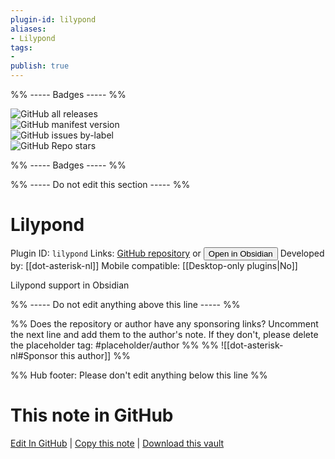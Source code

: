 ```yaml
---
plugin-id: lilypond
aliases:
- Lilypond
tags: 
- 
publish: true
---
```


%% ----- Badges ----- %%

![GitHub all releases](https://img.shields.io/github/downloads/dot-asterisk-nl/obsidian-lilypond/total?color=573E7A&logo=github&style=for-the-badge)   
![GitHub manifest version](https://img.shields.io/github/manifest-json/v/dot-asterisk-nl/obsidian-lilypond?color=573E7A&logo=github&style=for-the-badge)   
![GitHub issues by-label](https://img.shields.io/github/issues/dot-asterisk-nl/obsidian-lilypond/help%20wanted?color=573E7A&logo=github&style=for-the-badge)   
![GitHub Repo stars](https://img.shields.io/github/stars/dot-asterisk-nl/obsidian-lilypond?color=573E7A&logo=github&style=for-the-badge)

%% ----- Badges ----- %%

%% ----- Do not edit this section ----- %%

# Lilypond

Plugin ID: `lilypond`
Links: [GitHub repository](https://github.com/dot-asterisk-nl/obsidian-lilypond) or [<button id=HH>Open in Obsidian</button>](obsidian://show-plugin?id=lilypond)
Developed by: [[dot-asterisk-nl]]
Mobile compatible: [[Desktop-only plugins|No]]

Lilypond support in Obsidian

%% ----- Do not edit anything above this line ----- %% 

%% Does the repository or author have any sponsoring links? Uncomment the next line and add them to the author's note. If they don't, please delete the placeholder tag: #placeholder/author %%
%% ![[dot-asterisk-nl#Sponsor this author]] %%

%% Hub footer: Please don't edit anything below this line %%

# This note in GitHub

<span class="git-footer">[Edit In GitHub](https://github.dev/obsidian-community/obsidian-hub/blob/main/02%20-%20Community%20Expansions/02.05%20All%20Community%20Expansions/Plugins/lilypond.md "git-hub-edit-note") | [Copy this note](https://raw.githubusercontent.com/obsidian-community/obsidian-hub/main/02%20-%20Community%20Expansions/02.05%20All%20Community%20Expansions/Plugins/lilypond.md "git-hub-copy-note") | [Download this vault](https://github.com/obsidian-community/obsidian-hub/archive/refs/heads/main.zip "git-hub-download-vault") </span>
